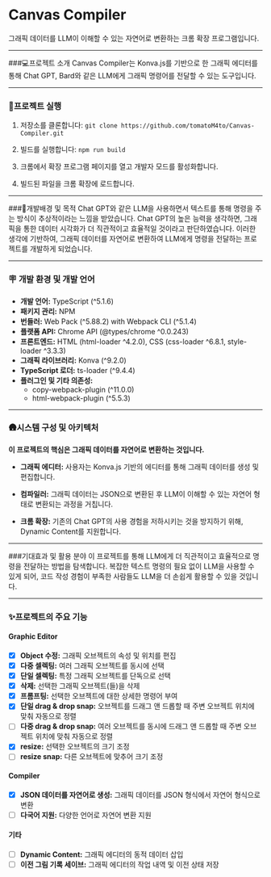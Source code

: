 # Canvas Compiler
그래픽 데이터를 LLM이 이해할 수 있는 자연어로 변환하는 크롬 확장 프로그램입니다.

***
###💻프로젝트 소개
Canvas Compiler는 Konva.js를 기반으로 한 그래픽 에디터를 통해 Chat GPT, Bard와 같은 LLM에게 그래픽 명령어를 전달할 수 있는 도구입니다.

***
### 🏁프로젝트 실행

1. 저장소를 클론합니다:  `git clone https://github.com/tomatoM4to/Canvas-Compiler.git`
   
2. 빌드를 실행합니다:  `npm run build`
   
3. 크롬에서 확장 프로그램 페이지를 열고 개발자 모드를 활성화합니다.

4. 빌드된 파일을 크롬 확장에 로드합니다.

***
###🌠개발배경 및 목적
Chat GPT와 같은 LLM을 사용하면서 텍스트를 통해 명령을 주는 방식이 추상적이라는 느낌을 받았습니다. Chat GPT의 높은 능력을 생각하면, 그래픽을 통한 데이터 시각화가 더 직관적이고 효율적일 것이라고 판단하였습니다. 이러한 생각에 기반하여, 그래픽 데이터를 자연어로 변환하여 LLM에게 명령을 전달하는 프로젝트를 개발하게 되었습니다.


***
### 🪧 개발 환경 및 개발 언어
- **개발 언어:** TypeScript (^5.1.6)
- **패키지 관리:** NPM
- **번들러:** Web Pack (^5.88.2) with Webpack CLI (^5.1.4)
- **플랫폼 API:** Chrome API (@types/chrome ^0.0.243)
- **프론트엔드:** HTML (html-loader ^4.2.0), CSS (css-loader ^6.8.1, style-loader ^3.3.3) 
- **그래픽 라이브러리:** Konva (^9.2.0)
- **TypeScript 로더:** ts-loader (^9.4.4)
- **플러그인 및 기타 의존성:**
  - copy-webpack-plugin (^11.0.0)
  - html-webpack-plugin (^5.5.3)



***
### 🛖시스템 구성 및 아키텍처

**이 프로젝트의 핵심은 그래픽 데이터를 자연어로 변환하는 것입니다.**

- **그래픽 에디터:** 
  사용자는 Konva.js 기반의 에디터를 통해 그래픽 데이터를 생성 및 편집합니다.

- **컴파일러:** 
  그래픽 데이터는 JSON으로 변환된 후 LLM이 이해할 수 있는 자연어 형태로 변환되는 과정을 거칩니다.

- **크롬 확장:** 
  기존의 Chat GPT의 사용 경험을 저하시키는 것을 방지하기 위해, Dynamic Content를 지원합니다.


***
###기대효과 및 활용 분야
이 프로젝트를 통해 LLM에게 더 직관적이고 효율적으로 명령을 전달하는 방법을 탐색합니다.
복잡한 텍스트 명령의 필요 없이 LLM을 사용할 수 있게 되어, 코드 작성 경험이 부족한 사람들도 LLM을 더 손쉽게 활용할 수 있을 것입니다.


***
### ✨프로젝트의 주요 기능

#### Graphic Editor
- [x] **Object 수정:** 그래픽 오브젝트의 속성 및 위치를 편집
- [x] **다중 셀렉팅:** 여러 그래픽 오브젝트를 동시에 선택
- [x] **단일 셀렉팅:** 특정 그래픽 오브젝트를 단독으로 선택
- [x] **삭제:** 선택한 그래픽 오브젝트(들)을 삭제
- [x] **프롬프팅:** 선택한 오브젝트에 대한 상세한 명령어 부여
- [x] **단일 drag & drop snap:** 오브젝트를 드래그 앤 드롭할 때 주변 오브젝트 위치에 맞춰 자동으로 정렬
- [ ] **다중 drag & drop snap:** 여러 오브젝트를 동시에 드래그 앤 드롭할 때 주변 오브젝트 위치에 맞춰 자동으로 정렬
- [x] **resize:** 선택한 오브젝트의 크기 조정
- [ ] **resize snap:** 다른 오브젝트에 맞추어 크기 조정

#### Compiler
- [x] **JSON 데이터를 자연어로 생성:** 그래픽 데이터를 JSON 형식에서 자연어 형식으로 변환
- [ ] **다국어 지원:** 다양한 언어로 자연어 변환 지원

#### 기타
- [ ] **Dynamic Content:** 그래픽 에디터의 동적 데이터 삽입
- [ ] **이전 그림 기록 세이브:** 그래픽 에디터의 작업 내역 및 이전 상태 저장
